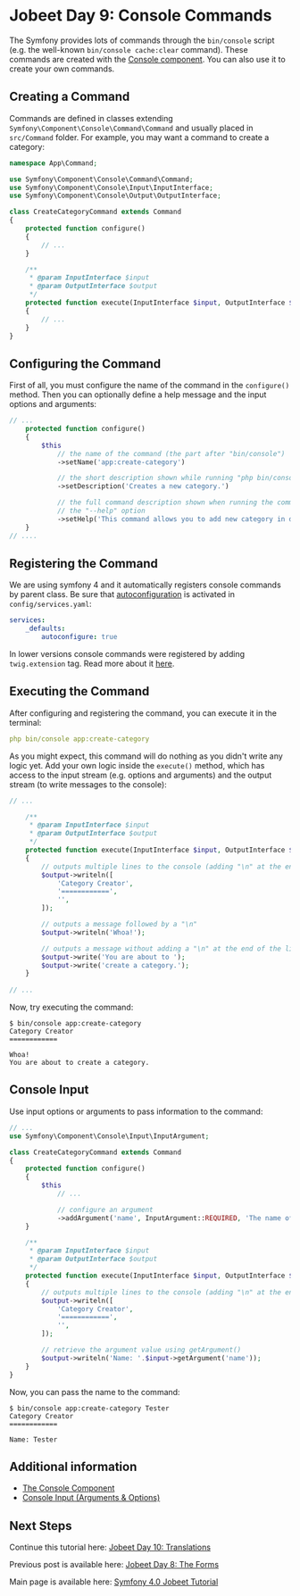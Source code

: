 # Jobeet Day 9: Console Commands

The Symfony provides lots of commands through the `bin/console` script (e.g. the well-known `bin/console cache:clear` command).
These commands are created with the [Console component][1]. You can also use it to create your own commands.

## Creating a Command

Commands are defined in classes extending `Symfony\Component\Console\Command\Command` and usually placed in `src/Command` folder.
For example, you may want a command to create a category:

```php
namespace App\Command;

use Symfony\Component\Console\Command\Command;
use Symfony\Component\Console\Input\InputInterface;
use Symfony\Component\Console\Output\OutputInterface;

class CreateCategoryCommand extends Command
{
    protected function configure()
    {
        // ...
    }

    /**
     * @param InputInterface $input
     * @param OutputInterface $output
     */
    protected function execute(InputInterface $input, OutputInterface $output)
    {
        // ...
    }
}
```

## Configuring the Command

First of all, you must configure the name of the command in the `configure()` method.
Then you can optionally define a help message and the input options and arguments:

```php
// ...
    protected function configure()
    {
        $this
            // the name of the command (the part after "bin/console")
            ->setName('app:create-category')

            // the short description shown while running "php bin/console list"
            ->setDescription('Creates a new category.')

            // the full command description shown when running the command with
            // the "--help" option
            ->setHelp('This command allows you to add new category in db...');
    }
// ....
```

## Registering the Command

We are using symfony 4 and it automatically registers console commands by parent class.
Be sure that [autoconfiguration][3] is activated in `config/services.yaml`:

```yaml
services:
    _defaults:
        autoconfigure: true
```

In lower versions console commands were registered by adding `twig.extension` tag.
Read more about it [here][4].

## Executing the Command

After configuring and registering the command, you can execute it in the terminal:

```yaml
php bin/console app:create-category
```

As you might expect, this command will do nothing as you didn't write any logic yet.
Add your own logic inside the `execute()` method, which has access to the input stream (e.g. options and arguments) and the output stream (to write messages to the console):

```php
// ...

    /**
     * @param InputInterface $input
     * @param OutputInterface $output
     */
    protected function execute(InputInterface $input, OutputInterface $output)
    {
        // outputs multiple lines to the console (adding "\n" at the end of each line)
        $output->writeln([
            'Category Creator',
            '============',
            '',
        ]);

        // outputs a message followed by a "\n"
        $output->writeln('Whoa!');

        // outputs a message without adding a "\n" at the end of the line
        $output->write('You are about to ');
        $output->write('create a category.');
    }
    
// ...
```

Now, try executing the command:

```
$ bin/console app:create-category
Category Creator
============

Whoa!
You are about to create a category.
```

## Console Input

Use input options or arguments to pass information to the command:

```php
// ...
use Symfony\Component\Console\Input\InputArgument;

class CreateCategoryCommand extends Command
{
    protected function configure()
    {
        $this
            // ...

            // configure an argument
            ->addArgument('name', InputArgument::REQUIRED, 'The name of the category.');
    }

    /**
     * @param InputInterface $input
     * @param OutputInterface $output
     */
    protected function execute(InputInterface $input, OutputInterface $output)
    {
        // outputs multiple lines to the console (adding "\n" at the end of each line)
        $output->writeln([
            'Category Creator',
            '============',
            '',
        ]);

        // retrieve the argument value using getArgument()
        $output->writeln('Name: '.$input->getArgument('name'));
    }
}
```

Now, you can pass the name to the command:

```
$ bin/console app:create-category Tester
Category Creator
============

Name: Tester
```

## Additional information
- [The Console Component][1]
- [Console Input (Arguments & Options)][2]

## Next Steps

Continue this tutorial here: [Jobeet Day 10: Translations](/days/day-10.md)

Previous post is available here: [Jobeet Day 8: The Forms](/days/day-8.md)

Main page is available here: [Symfony 4.0 Jobeet Tutorial](/README.md)

[1]: https://symfony.com/doc/4.0/components/console.html
[2]: https://symfony.com/doc/4.0/console/input.html
[3]: https://symfony.com/doc/4.0/service_container.html#services-autoconfigure
[4]: https://symfony.com/doc/4.0/service_container/tags.html
